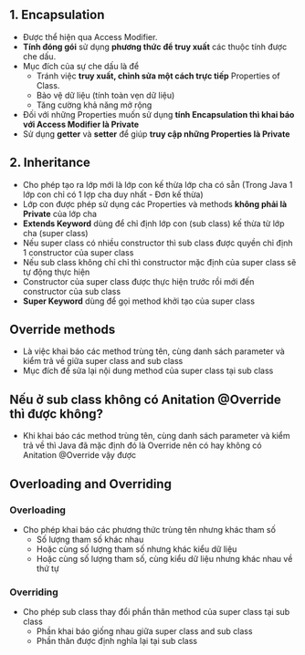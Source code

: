 ## 1. Encapsulation

- Được thể hiện qua Access Modifier.
- **Tính đóng gói** sử dụng **phương thức để truy xuất** các thuộc tính được che dấu.
- Mục đích của sự che dấu là để
  - Tránh việc **truy xuất, chỉnh sửa một cách trực tiếp** Properties of Class.
  - Bảo vệ dữ liệu (tính toàn vẹn dữ liệu)
  - Tăng cường khả năng mở rộng
- Đối với những Properties muốn sử dụng **tính Encapsulation thì khai báo với Access Modifier là Private**
- Sử dụng **getter** và **setter** để giúp **truy cập những Properties là Private**

## 2. Inheritance

- Cho phép tạo ra lớp mới là lớp con kế thừa lớp cha có sẵn (Trong Java 1 lớp con chỉ có 1 lợp cha duy nhất - Đơn kế thừa)
- Lớp con được phép sử dụng các Properties và methods **không phải là Private** của lớp cha
- **Extends Keyword** dùng để chỉ định lớp con (sub class) kế thừa từ lớp cha (super class)
- Nếu super class có nhiều constructor thì sub class được quyền chỉ định 1 constructor của super class
- Nếu sub class không chỉ chỉ thì constructor mặc định của super class sẽ tự động thực hiện
- Constructor của super class được thực hiện trước rồi mới đến constructor của sub class
- **Super Keyword** dùng để gọi method khởi tạo của super class

## Override methods

- Là việc khai báo các method trùng tên, cùng danh sách parameter và kiểm trả về giữa super class and sub class
- Mục đích để sửa lại nội dung method của super class tại sub class

## Nếu ở sub class không có Anitation @Override thì được không?

- Khi khai báo các method trùng tên, cùng danh sách parameter và kiểm trả về thì Java đã mặc định đó là Override nên có hay không có Anitation @Override vậy được

## Overloading and Overriding

### Overloading

- Cho phép khai báo các phương thức trùng tên nhưng khác tham số
  - Số lượng tham số khác nhau
  - Hoặc cùng số lượng tham số nhưng khác kiểu dữ liệu
  - Hoặc cùng số lượng tham số, cùng kiểu dữ liệu nhưng khác nhau về thứ tự

### Overriding

- Cho phép sub class thay đổi phần thân method của super class tại sub class
  - Phần khai báo giống nhau giữa super class and sub class
  - Phần thân được định nghĩa lại tại sub class
